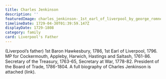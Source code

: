 ```yaml
---
title: Charles Jenkinson
description: ''
featuredImage: charles_jenkinson-_1st_earl_of_liverpool_by_george_romney.jpg
timelineDate: 1729-04-30T01:39:59.147Z
displayDate: 1729-1808
category: family
card: Liverpool's Father
---
```


(Liverpool’s father) 1st Baron Hawkesbury, 1786, 1st Earl of Liverpool, 1796. MP for Cockermouth, Appleby, Harwich, Hastings and Saltash, 1761-86. Secretary of the Treasury, 1763-65, Secretary at War, 1778-82. President of the Board of Trade, 1786-1804. A full biography of Charles Jenkinson is attached (link).
